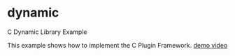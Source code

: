 # dynamic
C Dynamic Library Example

This example shows how to implement the C Plugin Framework.
[demo video](https://www.youtube.com/watch?v=oHijPZh8fWU)
